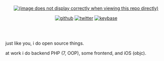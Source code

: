 <!-- this svg+css thing is pretty much stolen from https://github.com/sindresorhus/css-in-readme-like-wat -->
<br>
<div align="center">
  <a href="">
    <!-- 
      this line references a file in my repo relative the my profile page.
      this means this image will not display correctly in the repo itself.
    -->
    <img src="/vladdeSV/vladdeSV/raw/master/resource/header.svg" alt="(image does not display correctly when viewing this repo directly)">
  </a>

  <p>

[![github](https://img.shields.io/badge/vladdeSV-24292e?logo=github&logoColor=white)](https://github.com/vladdeSV)
[![twitter](https://img.shields.io/badge/@vladdeSV-1da1f2?logo=twitter&logoColor=fff)](https://twitter.com/vladdeSV)
[![keybase](https://img.shields.io/badge/vladdeSV-ff6f21?logo=keybase&logoColor=white)](https://keybase.io/vladdeSV)

  </p>
    
  
</div>
<br>
<br>
<!-- end heading -->

just like you, i do open source things.

at work i do backend PHP (7, OOP), some frontend, and iOS (objc).
